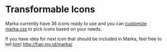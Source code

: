 # Transformable Icons

Marka currently have 36 icons ready to use and you can [customize marka.css](http://fian.my.id/marka/customize.html) to pick icons based on your needs. 

If you have idea for next icon that should be included in Marka, feel free to tell [him](https://github.com/fians/marka/issues)! 
<http://fian.my.id/marka/>